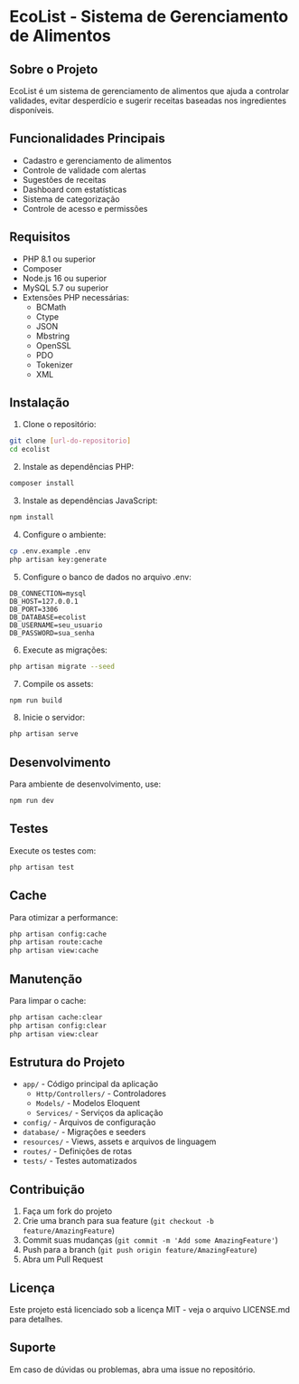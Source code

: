 # EcoList - Sistema de Gerenciamento de Alimentos

## Sobre o Projeto
EcoList é um sistema de gerenciamento de alimentos que ajuda a controlar validades, evitar desperdício e sugerir receitas baseadas nos ingredientes disponíveis.

## Funcionalidades Principais
- Cadastro e gerenciamento de alimentos
- Controle de validade com alertas
- Sugestões de receitas
- Dashboard com estatísticas
- Sistema de categorização
- Controle de acesso e permissões

## Requisitos
- PHP 8.1 ou superior
- Composer
- Node.js 16 ou superior
- MySQL 5.7 ou superior
- Extensões PHP necessárias:
  - BCMath
  - Ctype
  - JSON
  - Mbstring
  - OpenSSL
  - PDO
  - Tokenizer
  - XML

## Instalação

1. Clone o repositório:
```bash
git clone [url-do-repositorio]
cd ecolist
```

2. Instale as dependências PHP:
```bash
composer install
```

3. Instale as dependências JavaScript:
```bash
npm install
```

4. Configure o ambiente:
```bash
cp .env.example .env
php artisan key:generate
```

5. Configure o banco de dados no arquivo .env:
```
DB_CONNECTION=mysql
DB_HOST=127.0.0.1
DB_PORT=3306
DB_DATABASE=ecolist
DB_USERNAME=seu_usuario
DB_PASSWORD=sua_senha
```

6. Execute as migrações:
```bash
php artisan migrate --seed
```

7. Compile os assets:
```bash
npm run build
```

8. Inicie o servidor:
```bash
php artisan serve
```

## Desenvolvimento

Para ambiente de desenvolvimento, use:
```bash
npm run dev
```

## Testes
Execute os testes com:
```bash
php artisan test
```

## Cache
Para otimizar a performance:
```bash
php artisan config:cache
php artisan route:cache
php artisan view:cache
```

## Manutenção
Para limpar o cache:
```bash
php artisan cache:clear
php artisan config:clear
php artisan view:clear
```

## Estrutura do Projeto
- `app/` - Código principal da aplicação
  - `Http/Controllers/` - Controladores
  - `Models/` - Modelos Eloquent
  - `Services/` - Serviços da aplicação
- `config/` - Arquivos de configuração
- `database/` - Migrações e seeders
- `resources/` - Views, assets e arquivos de linguagem
- `routes/` - Definições de rotas
- `tests/` - Testes automatizados

## Contribuição
1. Faça um fork do projeto
2. Crie uma branch para sua feature (`git checkout -b feature/AmazingFeature`)
3. Commit suas mudanças (`git commit -m 'Add some AmazingFeature'`)
4. Push para a branch (`git push origin feature/AmazingFeature`)
5. Abra um Pull Request

## Licença
Este projeto está licenciado sob a licença MIT - veja o arquivo LICENSE.md para detalhes.

## Suporte
Em caso de dúvidas ou problemas, abra uma issue no repositório.
